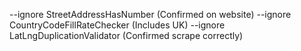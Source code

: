 --ignore StreetAddressHasNumber (Confirmed on website)
--ignore CountryCodeFillRateChecker (Includes UK)
--ignore LatLngDuplicationValidator (Confirmed scrape correctly)